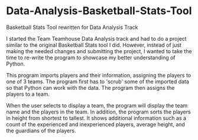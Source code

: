 # Data-Analysis-Basketball-Stats-Tool
Basketball Stats Tool rewritten for Data Analysis Track

I started the Team Teamhouse Data Analysis track and had to do a project similar to the original Basketball Stats tool I did. 
However, instead of just making the needed changes and submitting the project, I wanted to take the time to re-write the program to showcase my
better understanding of Python. 

This program imports players and their information, assigning the players to one of 3 teams. 
The program first has to 'scrub' some of the imported data so that Python can work with the data. 
The program then assigns the players to a team. 

When the user selects to display a team, the program will display the team name and the players in the team. 
In addition, the program sorts the players in height from shortest to tallest. It shows additional information such as a count 
of the experienced and inexperienced players, average height, and the guardians of the players. 

